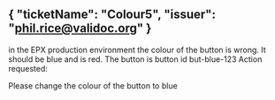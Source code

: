 {
  "ticketName": "Colour5",
  "issuer": "phil.rice@validoc.org"
}
---
in the EPX production environment the colour of the button is wrong. It should be blue and is red.
The button is button id but-blue-123
Action requested:

Please change the colour of the button to blue